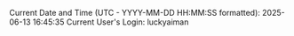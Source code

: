 Current Date and Time (UTC - YYYY-MM-DD HH:MM:SS formatted): 2025-06-13 16:45:35
Current User's Login: luckyaiman
